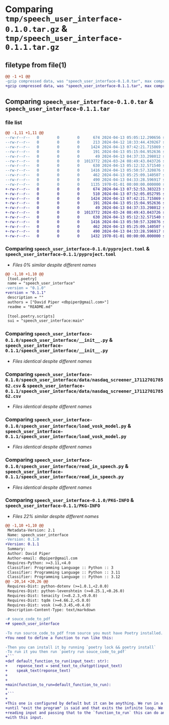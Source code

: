 # Comparing `tmp/speech_user_interface-0.1.0.tar.gz` & `tmp/speech_user_interface-0.1.1.tar.gz`

## filetype from file(1)

```diff
@@ -1 +1 @@
-gzip compressed data, was "speech_user_interface-0.1.0.tar", max compression
+gzip compressed data, was "speech_user_interface-0.1.1.tar", max compression
```

## Comparing `speech_user_interface-0.1.0.tar` & `speech_user_interface-0.1.1.tar`

### file list

```diff
@@ -1,11 +1,11 @@
--rw-r--r--   0        0        0      674 2024-04-13 05:05:12.290656 speech_user_interface-0.1.0/pyproject.toml
--rw-r--r--   0        0        0      213 2024-04-12 18:33:44.439267 speech_user_interface-0.1.0/README.md
--rw-r--r--   0        0        0     1424 2024-04-13 07:42:21.715869 speech_user_interface-0.1.0/speech_user_interface/__init__.py
--rw-r--r--   0        0        0      191 2024-04-13 05:15:04.952636 speech_user_interface-0.1.0/speech_user_interface/compare_strings.py
--rw-r--r--   0        0        0       49 2024-04-13 04:37:33.298012 speech_user_interface-0.1.0/speech_user_interface/CONSTANTS.py
--rw-r--r--   0        0        0  1013772 2024-03-24 08:49:43.043726 speech_user_interface-0.1.0/speech_user_interface/data/nasdaq_screener_1711270178562.csv
--rw-r--r--   0        0        0      630 2024-04-13 05:12:32.571540 speech_user_interface-0.1.0/speech_user_interface/load_vosk_model.py
--rw-r--r--   0        0        0     1416 2024-04-13 05:50:57.320876 speech_user_interface-0.1.0/speech_user_interface/read_in_speech.py
--rw-r--r--   0        0        0      462 2024-04-13 05:25:09.140507 speech_user_interface-0.1.0/speech_user_interface/send_text_to_chatgpt.py
--rw-r--r--   0        0        0      490 2024-04-13 04:33:28.596917 speech_user_interface-0.1.0/speech_user_interface/speak_text.py
--rw-r--r--   0        0        0     1135 1970-01-01 00:00:00.000000 speech_user_interface-0.1.0/PKG-INFO
+-rw-r--r--   0        0        0      674 2024-04-13 07:52:53.383223 speech_user_interface-0.1.1/pyproject.toml
+-rw-r--r--   0        0        0      510 2024-04-13 07:52:05.052795 speech_user_interface-0.1.1/README.md
+-rw-r--r--   0        0        0     1424 2024-04-13 07:42:21.715869 speech_user_interface-0.1.1/speech_user_interface/__init__.py
+-rw-r--r--   0        0        0      191 2024-04-13 05:15:04.952636 speech_user_interface-0.1.1/speech_user_interface/compare_strings.py
+-rw-r--r--   0        0        0       49 2024-04-13 04:37:33.298012 speech_user_interface-0.1.1/speech_user_interface/CONSTANTS.py
+-rw-r--r--   0        0        0  1013772 2024-03-24 08:49:43.043726 speech_user_interface-0.1.1/speech_user_interface/data/nasdaq_screener_1711270178562.csv
+-rw-r--r--   0        0        0      630 2024-04-13 05:12:32.571540 speech_user_interface-0.1.1/speech_user_interface/load_vosk_model.py
+-rw-r--r--   0        0        0     1416 2024-04-13 05:50:57.320876 speech_user_interface-0.1.1/speech_user_interface/read_in_speech.py
+-rw-r--r--   0        0        0      462 2024-04-13 05:25:09.140507 speech_user_interface-0.1.1/speech_user_interface/send_text_to_chatgpt.py
+-rw-r--r--   0        0        0      490 2024-04-13 04:33:28.596917 speech_user_interface-0.1.1/speech_user_interface/speak_text.py
+-rw-r--r--   0        0        0     1432 1970-01-01 00:00:00.000000 speech_user_interface-0.1.1/PKG-INFO
```

### Comparing `speech_user_interface-0.1.0/pyproject.toml` & `speech_user_interface-0.1.1/pyproject.toml`

 * *Files 0% similar despite different names*

```diff
@@ -1,10 +1,10 @@
 [tool.poetry]
 name = "speech_user_interface"
-version = "0.1.0"
+version = "0.1.1"
 description = ""
 authors = ["David Piper <dbpiper@gmail.com>"]
 readme = "README.md"
 
 [tool.poetry.scripts]
 sui = "speech_user_interface:main"
```

### Comparing `speech_user_interface-0.1.0/speech_user_interface/__init__.py` & `speech_user_interface-0.1.1/speech_user_interface/__init__.py`

 * *Files identical despite different names*

### Comparing `speech_user_interface-0.1.0/speech_user_interface/data/nasdaq_screener_1711270178562.csv` & `speech_user_interface-0.1.1/speech_user_interface/data/nasdaq_screener_1711270178562.csv`

 * *Files identical despite different names*

### Comparing `speech_user_interface-0.1.0/speech_user_interface/load_vosk_model.py` & `speech_user_interface-0.1.1/speech_user_interface/load_vosk_model.py`

 * *Files identical despite different names*

### Comparing `speech_user_interface-0.1.0/speech_user_interface/read_in_speech.py` & `speech_user_interface-0.1.1/speech_user_interface/read_in_speech.py`

 * *Files identical despite different names*

### Comparing `speech_user_interface-0.1.0/PKG-INFO` & `speech_user_interface-0.1.1/PKG-INFO`

 * *Files 22% similar despite different names*

```diff
@@ -1,10 +1,10 @@
 Metadata-Version: 2.1
 Name: speech_user_interface
-Version: 0.1.0
+Version: 0.1.1
 Summary: 
 Author: David Piper
 Author-email: dbpiper@gmail.com
 Requires-Python: >=3.11,<4.0
 Classifier: Programming Language :: Python :: 3
 Classifier: Programming Language :: Python :: 3.11
 Classifier: Programming Language :: Python :: 3.12
@@ -20,14 +20,26 @@
 Requires-Dist: python-dotenv (>=1.0.1,<2.0.0)
 Requires-Dist: python-levenshtein (>=0.25.1,<0.26.0)
 Requires-Dist: tenacity (>=8.2.3,<9.0.0)
 Requires-Dist: tqdm (>=4.66.2,<5.0.0)
 Requires-Dist: vosk (>=0.3.45,<0.4.0)
 Description-Content-Type: text/markdown
 
-# souce_code_to_pdf
+# speech_user_interface
 
-To run source_code_to_pdf from source you must have Poetry installed.
+You need to define a function to run like this:
 
-Then you can install it by running `poetry lock && poetry install`
-To run it you then run `poetry run souce_code_to_pdf`
+```
+def default_function_to_run(input_text: str):
+    reponse_text = send_text_to_chatgpt(input_text)
+    speak_text(reponse_text)
+
+
+main(function_to_run=default_function_to_run):
+
+```
+
+This one is configured by default but it can be anything. We run in a cycle
+until "exit the program" is said and that exits the infinite loop. We just keep
+reading input and passing that to the `function_to_run` this can do anything
+with this input.
```

